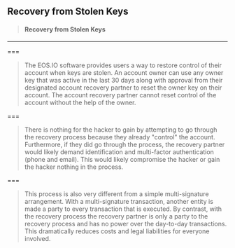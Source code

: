 ## Recovery from Stolen Keys

> #### Recovery from Stolen Keys

---

===

> The EOS.IO software provides users a way to restore control of their account when keys are stolen. An account owner can use any owner key that was active in the last 30 days along with approval from their designated account recovery partner to reset the owner key on their account. The account recovery partner cannot reset control of the account without the help of the owner.

===

> There is nothing for the hacker to gain by attempting to go through the recovery process because they already "control" the account. Furthermore, if they did go through the process, the recovery partner would likely demand identification and multi-factor authentication \(phone and email\). This would likely compromise the hacker or gain the hacker nothing in the process.

===

> This process is also very different from a simple multi-signature arrangement. With a multi-signature transaction, another entity is made a party to every transaction that is executed. By contrast, with the recovery process the recovery partner is only a party to the recovery process and has no power over the day-to-day transactions. This dramatically reduces costs and legal liabilities for everyone involved.



